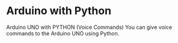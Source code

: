 # Arduino with Python
 Arduino UNO with PYTHON (Voice Commands)
 You can give voice commands to the Arduino UNO using Python.

